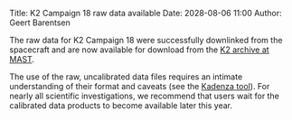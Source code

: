 Title: K2 Campaign 18 raw data available
Date: 2028-08-06 11:00
Author: Geert Barentsen

The raw data for K2 Campaign 18 were successfully downlinked
from the spacecraft and are now available for download from the
[K2 archive at MAST](http://archive.stsci.edu/k2). 

The use of the raw, uncalibrated data files requires an intimate understanding
of their format and caveats (see the [Kadenza tool](https://github.com/KeplerGO/kadenza)).
For nearly all scientific investigations, we recommend that users wait for the calibrated data products to become available later this year.
